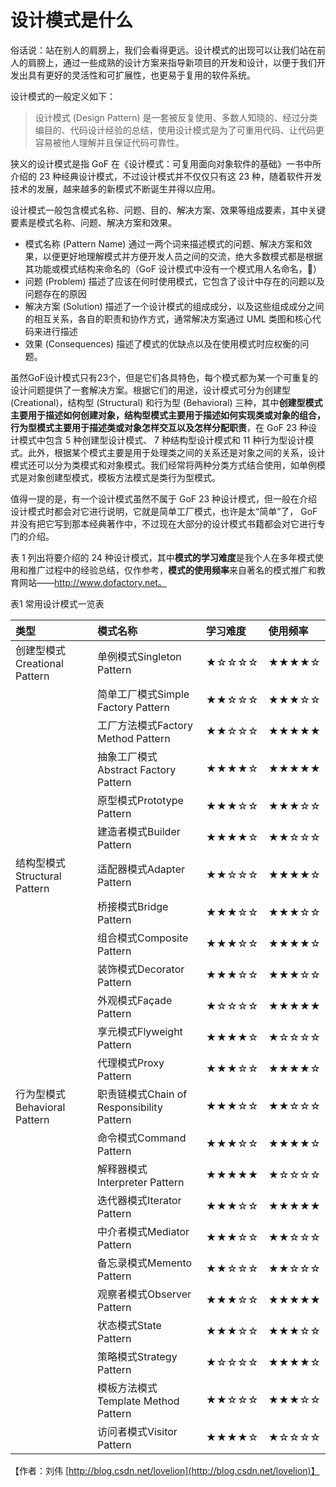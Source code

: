 # 设计模式是什么

俗话说：站在别人的肩膀上，我们会看得更远。设计模式的出现可以让我们站在前人的肩膀上，通过一些成熟的设计方案来指导新项目的开发和设计，以便于我们开发出具有更好的灵活性和可扩展性，也更易于复用的软件系统。

设计模式的一般定义如下：

> 设计模式 \(Design Pattern\) 是一套被反复使用、多数人知晓的、经过分类编目的、代码设计经验的总结，使用设计模式是为了可重用代码、让代码更容易被他人理解并且保证代码可靠性。

狭义的设计模式是指 GoF 在《设计模式：可复用面向对象软件的基础》一书中所介绍的 23 种经典设计模式，不过设计模式并不仅仅只有这 23 种，随着软件开发技术的发展，越来越多的新模式不断诞生并得以应用。

设计模式一般包含模式名称、问题、目的、解决方案、效果等组成要素，其中关键要素是模式名称、问题、解决方案和效果。

* 模式名称 \(Pattern Name\) 通过一两个词来描述模式的问题、解决方案和效果，以便更好地理解模式并方便开发人员之间的交流，绝大多数模式都是根据其功能或模式结构来命名的（GoF 设计模式中没有一个模式用人名命名，🙂）
* 问题 \(Problem\) 描述了应该在何时使用模式，它包含了设计中存在的问题以及问题存在的原因
* 解决方案 \(Solution\) 描述了一个设计模式的组成成分，以及这些组成成分之间的相互关系，各自的职责和协作方式，通常解决方案通过 UML 类图和核心代码来进行描述
* 效果 \(Consequences\) 描述了模式的优缺点以及在使用模式时应权衡的问题。

虽然GoF设计模式只有23个，但是它们各具特色，每个模式都为某一个可重复的设计问题提供了一套解决方案。根据它们的用途，设计模式可分为创建型 \(Creational\)，结构型 \(Structural\) 和行为型 \(Behavioral\) 三种，其中**创建型模式主要用于描述如何创建对象，结构型模式主要用于描述如何实现类或对象的组合，行为型模式主要用于描述类或对象怎样交互以及怎样分配职责**，在 GoF 23 种设计模式中包含 5 种创建型设计模式、 7 种结构型设计模式和 11 种行为型设计模式。此外，根据某个模式主要是用于处理类之间的关系还是对象之间的关系，设计模式还可以分为类模式和对象模式。我们经常将两种分类方式结合使用，如单例模式是对象创建型模式，模板方法模式是类行为型模式。

值得一提的是，有一个设计模式虽然不属于 GoF 23 种设计模式，但一般在介绍设计模式时都会对它进行说明，它就是简单工厂模式，也许是太“简单”了， GoF 并没有把它写到那本经典著作中，不过现在大部分的设计模式书籍都会对它进行专门的介绍。

表 1 列出将要介绍的 24 种设计模式，其中**模式的学习难度**是我个人在多年模式使用和推广过程中的经验总结，仅作参考，**模式的使用频率**来自著名的模式推广和教育网站——http://www.dofactory.net。

表1  常用设计模式一览表



| 类型 | 模式名称 | 学习难度 | 使用频率 |
| :--- | :--- | :--- | :--- |
| 创建型模式Creational Pattern | 单例模式Singleton Pattern | ★☆☆☆☆ | ★★★★☆ |
|  | 简单工厂模式Simple Factory Pattern | ★★☆☆☆ | ★★★☆☆ |
|  | 工厂方法模式Factory Method Pattern | ★★☆☆☆ | ★★★★★ |
|  | 抽象工厂模式Abstract Factory Pattern | ★★★★☆ | ★★★★★ |
|  | 原型模式Prototype Pattern | ★★★☆☆ | ★★★☆☆ |
|  | 建造者模式Builder Pattern | ★★★★☆ | ★★☆☆☆ |
| 结构型模式Structural Pattern | 适配器模式Adapter Pattern | ★★☆☆☆ | ★★★★☆ |
|  | 桥接模式Bridge Pattern | ★★★☆☆ | ★★★☆☆ |
|  | 组合模式Composite Pattern | ★★★☆☆ | ★★★★☆ |
|  | 装饰模式Decorator Pattern | ★★★☆☆ | ★★★☆☆ |
|  | 外观模式Façade Pattern | ★☆☆☆☆ | ★★★★★ |
|  | 享元模式Flyweight Pattern | ★★★★☆ | ★☆☆☆☆ |
|  | 代理模式Proxy Pattern | ★★★☆☆ | ★★★★☆ |
| 行为型模式Behavioral Pattern | 职责链模式Chain of Responsibility Pattern | ★★★☆☆ | ★★☆☆☆ |
|  | 命令模式Command Pattern | ★★★☆☆ | ★★★★☆ |
|  | 解释器模式Interpreter Pattern | ★★★★★ | ★☆☆☆☆ |
|  | 迭代器模式Iterator Pattern | ★★★☆☆ | ★★★★★ |
|  | 中介者模式Mediator Pattern | ★★★☆☆ | ★★☆☆☆ |
|  | 备忘录模式Memento Pattern | ★★☆☆☆ | ★★☆☆☆ |
|  | 观察者模式Observer Pattern | ★★★☆☆ | ★★★★★ |
|  | 状态模式State Pattern | ★★★☆☆ | ★★★☆☆ |
|  | 策略模式Strategy Pattern | ★☆☆☆☆ | ★★★★☆ |
|  | 模板方法模式Template Method Pattern | ★★☆☆☆ | ★★★☆☆ |
|  | 访问者模式Visitor Pattern | ★★★★☆ | ★☆☆☆☆ |

【作者：刘伟 [http://blog.csdn.net/lovelion](http://blog.csdn.net/lovelion)】


